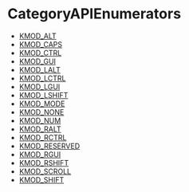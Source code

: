 # CategoryAPIEnumerators

<!-- DO NOT HAND-EDIT CATEGORY LISTS, THEY ARE AUTOGENERATED AND WILL BE OVERWRITTEN, BASED ON TAGS IN INDIVIDUAL PAGE FOOTERS. EDIT THOSE INSTEAD. -->
<!-- BEGIN CATEGORY LIST -->
- [KMOD_ALT](KMOD_ALT)
- [KMOD_CAPS](KMOD_CAPS)
- [KMOD_CTRL](KMOD_CTRL)
- [KMOD_GUI](KMOD_GUI)
- [KMOD_LALT](KMOD_LALT)
- [KMOD_LCTRL](KMOD_LCTRL)
- [KMOD_LGUI](KMOD_LGUI)
- [KMOD_LSHIFT](KMOD_LSHIFT)
- [KMOD_MODE](KMOD_MODE)
- [KMOD_NONE](KMOD_NONE)
- [KMOD_NUM](KMOD_NUM)
- [KMOD_RALT](KMOD_RALT)
- [KMOD_RCTRL](KMOD_RCTRL)
- [KMOD_RESERVED](KMOD_RESERVED)
- [KMOD_RGUI](KMOD_RGUI)
- [KMOD_RSHIFT](KMOD_RSHIFT)
- [KMOD_SCROLL](KMOD_SCROLL)
- [KMOD_SHIFT](KMOD_SHIFT)
<!-- END CATEGORY LIST -->

